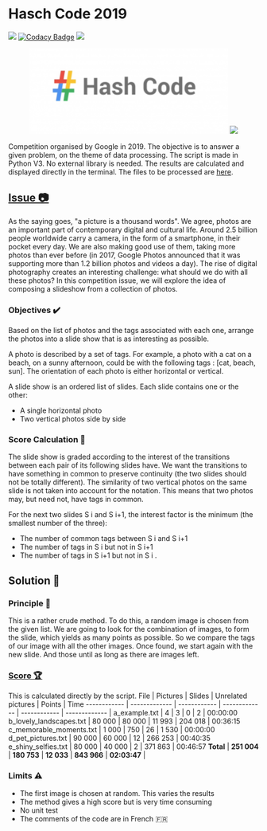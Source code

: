 # Hasch Code 2019
<img src="https://img.shields.io/static/v1?style=flat&message=Python&logo=python&labelColor=FFD43B&color=FFD43B&logoColor=306998&label=%20"/> [![Codacy Badge](https://app.codacy.com/project/badge/Grade/27f12e9c8f1c4144a54253ea77c98a3c)](https://www.codacy.com/gh/EdouardGautier/Haschcode-2019/dashboard?utm_source=github.com&amp;utm_medium=referral&amp;utm_content=EdouardGautier/Haschcode-2019&amp;utm_campaign=Badge_Grade) <img src="https://img.shields.io/github/last-commit/Edouardgautier/Haschcode-2019"/>
<p align="center">
    <a>
        <img  src="images\logo.png" alt="Hash Code Logo" width="400" height="">
        <img src="https://github-readme-stats.vercel.app/api/pin/?username=EdouardGautier&repo=Haschcode-2019&theme=default_repocard&show_icons=true"/>
    </a>
</p>

Competition organised by Google in 2019. The objective is to answer a given problem, on the theme of data processing.
The script is made in Python V3. No external library is needed.
The results are calculated and displayed directly in the terminal. The files to be processed are [here](qualification_round_2019.in).

## [Issue 📷](hashcode2019_qualification_task.pdf)
As the saying goes, "a picture is a thousand words".
We agree, photos are an important part of contemporary digital and cultural life. Around 2.5 billion people worldwide carry a camera, in the form of a smartphone, in their pocket every day. We are also making good use of them, taking more photos than ever before (in 2017, Google Photos announced that it was supporting more than 1.2 billion photos and videos a day). 
The rise of digital photography creates an interesting challenge: what should we do with all these photos? In this competition issue, we will explore the idea of composing a slideshow from a collection of photos.

### Objectives ✔️
Based on the list of photos and the tags associated with each one, arrange the photos into a slide show that is as interesting as possible.

A photo is described by a set of tags. For example, a photo with a cat on a beach, on a sunny afternoon, could be with the following tags : [cat, beach, sun]. The orientation of each photo is either horizontal or vertical.

A slide show is an ordered list of slides. Each slide contains one or the other:
- A single horizontal photo
- Two vertical photos side by side

### Score Calculation 🏅
The slide show is graded according to the interest of the transitions between each pair of its following slides have.
We want the transitions to have something in common to preserve continuity (the two slides should not be totally different).
The similarity of two vertical photos on the same slide is not taken into account for the notation.
This means that two photos may, but need not, have tags in common.

For the next two slides S i and S i+1, the interest factor is the minimum (the smallest number of the three):
- The number of common tags between S i and S i+1
- The number of tags in S i but not in S i+1
- The number of tags in S i+1 but not in S i .

## Solution 🔨
### Principle 📘
This is a rather crude method. 
To do this, a random image is chosen from the given list.
We are going to look for the combination of images, to form the slide, which yields as many points as possible.
So we compare the tags of our image with all the other images. Once found, we start again with the new slide. And those until as long as there are images left. 

### [Score 🏆](images/Resultat.png)
This is calculated directly by the script.
File | Pictures | Slides | Unrelated pictures | Points | Time
------------ | ------------- | ------------ | ------------- | ------------ | ------------- |
a_example.txt | 4 | 3 | 0 | 2 | 00:00:00
b_lovely_landscapes.txt | 80 000 | 80 000 | 11 993 | 204 018 | 00:36:15
c_memorable_moments.txt | 1 000 | 750 | 26 | 1 530 | 00:00:00
d_pet_pictures.txt | 90 000 | 60 000 | 12 | 266 253 | 00:40:35
e_shiny_selfies.txt | 80 000 | 40 000 | 2 | 371 863 | 00:46:57
**Total** | **251 004** | **180 753** | **12 033** | **843 966** | **02:03:47** |

### Limits ⚠️
- The first image is chosen at random. This varies the results
- The method gives a high score but is very time consuming
- No unit test
- The comments of the code are in French 🇫🇷